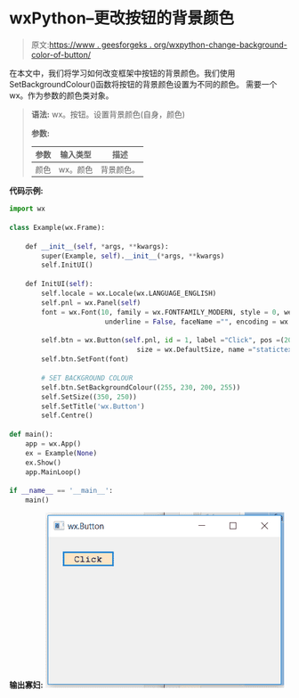 # wxPython–更改按钮的背景颜色

> 原文:[https://www . geesforgeks . org/wxpython-change-background-color-of-button/](https://www.geeksforgeeks.org/wxpython-change-background-colour-of-button/)

在本文中，我们将学习如何改变框架中按钮的背景颜色。我们使用 SetBackgroundColour()函数将按钮的背景颜色设置为不同的颜色。
需要一个 wx。作为参数的颜色类对象。

> **语法:** wx。按钮。设置背景颜色(自身，颜色)
> 
> **参数:**
> 
> | 参数 | 输入类型 | 描述 |
> | --- | --- | --- |
> | 颜色 | wx。颜色 | 背景颜色。 |

**代码示例:**

```py
import wx

class Example(wx.Frame):

    def __init__(self, *args, **kwargs):
        super(Example, self).__init__(*args, **kwargs)
        self.InitUI()

    def InitUI(self):
        self.locale = wx.Locale(wx.LANGUAGE_ENGLISH)
        self.pnl = wx.Panel(self)
        font = wx.Font(10, family = wx.FONTFAMILY_MODERN, style = 0, weight = 90,
                        underline = False, faceName ="", encoding = wx.FONTENCODING_DEFAULT)

        self.btn = wx.Button(self.pnl, id = 1, label ="Click", pos =(20, 20),
                                size = wx.DefaultSize, name ="statictext")
        self.btn.SetFont(font)

        # SET BACKGROUND COLOUR
        self.btn.SetBackgroundColour((255, 230, 200, 255))
        self.SetSize((350, 250))
        self.SetTitle('wx.Button')
        self.Centre()

def main():
    app = wx.App()
    ex = Example(None)
    ex.Show()
    app.MainLoop()

if __name__ == '__main__':
    main()
```

**输出寡妇:**
![](img/10b09afb174c98855900754274d86d94.png)